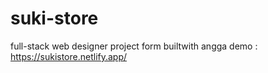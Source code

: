 # suki-store
full-stack web designer project form builtwith angga
demo : https://sukistore.netlify.app/
